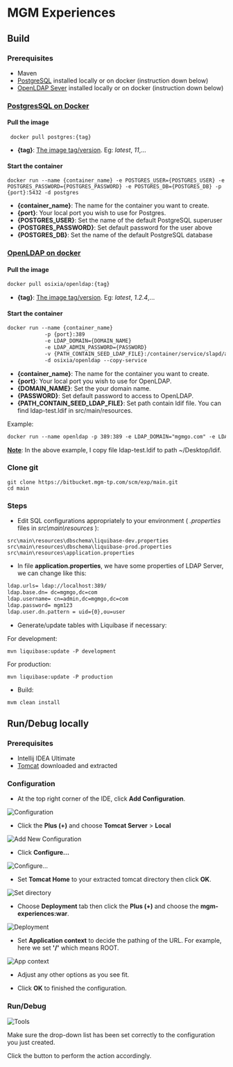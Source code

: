 # MGM Experiences



## Build


### Prerequisites

* Maven
* [PostgreSQL](https://www.postgresql.org/) installed locally or on docker (instruction down below)
* [OpenLDAP Sever](https://www.openldap.org/) installed locally or on docker (instruction down below)

### [PostgresSQL on Docker](https://hub.docker.com/_/postgres)
#### Pull the image

```
 docker pull postgres:{tag}
```

*    **\{tag\}**: [The image tag/version](https://hub.docker.com/_/postgres#supported-tags-and-respective-dockerfile-links). Eg: *latest*, *11*,...

#### Start the container

```
docker run --name {container_name} -e POSTGRES_USER={POSTGRES_USER} -e POSTGRES_PASSWORD={POSTGRES_PASSWORD} -e POSTGRES_DB={POSTGRES_DB} -p {port}:5432 -d postgres
```

*    **\{container_name\}**: The name for the container you want to create.
*    **\{port\}**: Your local port you wish to use for Postgres.
*    **{POSTGRES_USER}**: Set the name of the default PostgreSQL superuser
*    **{POSTGRES_PASSWORD}**: Set default password for the user above
*    **{POSTGRES_DB}**: Set the name of the default PostgreSQL database
     
### [OpenLDAP on docker](https://hub.docker.com/r/osixia/openldap)
#### Pull the image
```html
docker pull osixia/openldap:{tag}
```

*    **\{tag\}**: [The image tag/version](https://hub.docker.com/r/osixia/openldap/tags). Eg: *latest*, *1.2.4*,...


#### Start the container
```html
docker run --name {container_name}
            -p {port}:389 
            -e LDAP_DOMAIN={DOMAIN_NAME} 
            -e LDAP_ADMIN_PASSWORD={PASSWORD} 
            -v {PATH_CONTAIN_SEED_LDAP_FILE}:/container/service/slapd/assets/config/bootstrap/ldif/custom 
            -d osixia/openldap --copy-service
```

*    **\{container_name\}**: The name for the container you want to create.
*    **\{port\}**: Your local port you wish to use for OpenLDAP.
*    **{DOMAIN_NAME}**: Set the your domain name.
*    **{PASSWORD}**: Set default password to access to OpenLDAP.    
*    **{PATH_CONTAIN_SEED_LDAP_FILE}**: Set path contain ldif file. You can find ldap-test.ldif in src/main/resources.  

Example:
```html
docker run --name openldap -p 389:389 -e LDAP_DOMAIN="mgmgo.com" -e LDAP_ADMIN_PASSWORD="mgm123"  -v ~/Desktop/ldif:/container/service/slapd/assets/config/bootstrap/ldif/custom  -d osixia/openldap --copy-service
```
<u>**Note**</u>: In the above example, I copy file ldap-test.ldif to path ~/Desktop/ldif.
    

### Clone git

```
git clone https://bitbucket.mgm-tp.com/scm/exp/main.git
cd main
```

### Steps

*    Edit SQL configurations appropriately to your environment ( *.properties* files in *src\\main\\resources* ):
```
src\main\resources\dbschema\liquibase-dev.properties
src\main\resources\dbschema\liquibase-prod.properties
src\main\resources\application.properties
```

*    In file **application.properties**, we have some properties of LDAP Server, we can change like this:
```html
ldap.urls= ldap://localhost:389/
ldap.base.dn= dc=mgmgo,dc=com
ldap.username= cn=admin,dc=mgmgo,dc=com
ldap.password= mgm123
ldap.user.dn.pattern = uid={0},ou=user
```
*    Generate/update tables with Liquibase if necessary:

For development:

```
mvn liquibase:update -P development
```

For production:

```
mvn liquibase:update -P production
```

*    Build:

```
mvm clean install
```

## Run/Debug locally

### Prerequisites


* Intellij IDEA Ultimate
* [Tomcat](https://tomcat.apache.org/) downloaded and extracted

### Configuration
* At the top right corner of the IDE, click **Add Configuration**.

![Configuration](instructions/images/cfg.PNG)

* Click the **Plus (+)** and choose **Tomcat Server** > **Local**

![Add New Configuration](instructions/images/add_cfg.png)

* Click **Configure...**

![Configure...](instructions/images/cfg_main.PNG)

* Set **Tomcat Home** to your extracted tomcat directory then click **OK**.

![Set directory](instructions/images/set_dir.PNG)

* Choose **Deployment** tab then click the **Plus (+)** and choose the **mgm-experiences:war**.

![Deployment](instructions/images/set_artifact.PNG)

* Set **Application context** to decide the pathing of the URL. For example, here we set **'/'** which means ROOT. 

![App context](instructions/images/set_context.PNG)

* Adjust any other options as you see fit.

* Click **OK** to finished the configuration.

### Run/Debug

![Tools](instructions/images/corner.PNG)

Make sure the drop-down list has been set correctly to the configuration you just created.

Click the button to perform the action accordingly.

